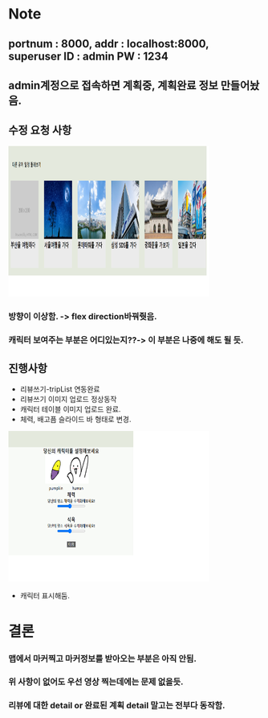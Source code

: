 # Note     
## portnum : 8000, addr : localhost:8000, superuser ID : admin PW : 1234     
## admin계정으로 접속하면 계획중, 계획완료 정보 만들어놨음.    
## 수정 요청 사항

<img src='fiximg/flex_dir.png' width='400px' height='300px'/>


### 방향이 이상함. -> flex direction바꿔줫음.     
### 캐릭터 보여주는 부분은 어디있는지??-> 이 부분은 나중에 해도 될 듯. 
## 진행사항
* 리뷰쓰기-tripList 연동완료             
* 리뷰쓰기 이미지 업로드 정상동작                  
* 캐릭터 테이블 이미지 업로드 완료.                 
* 체력, 배고픔 슬라이드 바 형태로 변경.            

<img src='fiximg/added_chr.png' width='400px' height='300px'/>          

* 캐릭터 표시해둠.       

# 결론            
### 맵에서 마커찍고 마커정보를 받아오는 부분은 아직 안됨.          
### 위 사항이 없어도 우선 영상 찍는데에는 문제 없을듯.      
### 리뷰에 대한 detail or 완료된 계획 detail 말고는 전부다 동작함.
